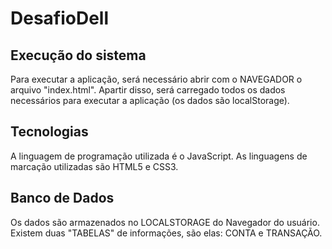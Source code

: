 # DesafioDell

## Execução do sistema
Para executar a aplicação, será necessário abrir com o NAVEGADOR o arquivo "index.html".
Apartir disso, será carregado todos os dados necessários para executar a aplicação (os dados são localStorage).

## Tecnologias
A linguagem de programação utilizada é o JavaScript.
As linguagens de marcação utilizadas são HTML5 e CSS3.

## Banco de Dados
Os dados são armazenados no LOCALSTORAGE do Navegador do usuário.
Existem duas "TABELAS" de informações, são elas: CONTA e TRANSAÇÃO.





